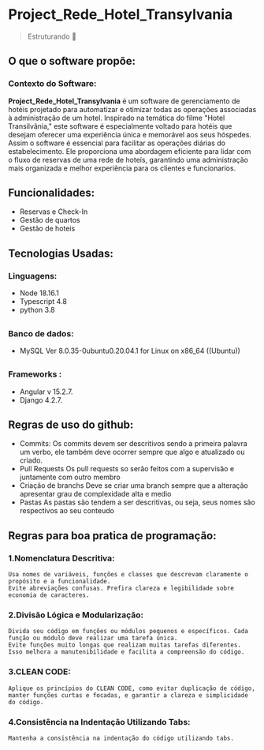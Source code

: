 ## <h1>Project_Rede_Hotel_Transylvania</h1>

> Estruturando 🤔

## <h2>O que o software propõe:</h2>

  <h3>Contexto do Software: </h3>

  <strong>Project_Rede_Hotel_Transylvania</strong> é um software de gerenciamento de hotéis projetado para automatizar e otimizar todas as operações associadas à administração de um hotel. Inspirado na temática do filme "Hotel Transilvânia," este software é especialmente voltado para hotéis que desejam oferecer uma experiência única e memorável aos seus hóspedes. Assim o software é essencial para facilitar as operações diárias do estabelecimento. Ele proporciona uma abordagem eficiente para lidar com o fluxo de reservas de uma rede de hoteís, garantindo uma administração mais organizada e melhor experiência para os clientes e funcionarios.
  
  
## <h2>Funcionalidades:</h2>
  
  + Reservas e Check-In
  + Gestão de quartos
  + Gestão de hoteis 
    
## <h2>Tecnologias Usadas:</h2>
 <h3>Linguagens:</h3>

  + Node 18.16.1               
  + Typescript 4.8
  + python 3.8
   
##  <h3>Banco de dados:</h3>

  + MySQL Ver 8.0.35-0ubuntu0.20.04.1 for Linux on x86_64 ((Ubuntu))

##  <h3>Frameworks :</h3>
  
  + Angular v 15.2.7.
  + Django 4.2.7.

## <h2>Regras de uso do github:</h2>

  + Commits:
  Os commits devem ser descritivos sendo a primeira palavra um verbo, ele também deve ocorrer sempre que algo e atualizado ou criado.
  + Pull Requests
  Os pull requests so serão feitos com a supervisão e juntamente com outro membro
  + Criação de branchs
  Deve se criar uma branch sempre que a alteração apresentar grau de complexidade alta e medio
  + Pastas
  As pastas são tendem a ser descritivas, ou seja, seus nomes são respectivos ao seu conteudo

## <h2>Regras para boa pratica de programação:</h2>

<h3>1.Nomenclatura Descritiva:</h3>
  
    Usa nomes de variáveis, funções e classes que descrevam claramente o propósito e a funcionalidade.
    Evite abreviações confusas. Prefira clareza e legibilidade sobre economia de caracteres.
    
<h3>2.Divisão Lógica e Modularização:</h3>
  
    Divida seu código em funções ou módulos pequenos e específicos. Cada função ou módulo deve realizar uma tarefa única.
    Evite funções muito longas que realizam muitas tarefas diferentes. Isso melhora a manutenibilidade e facilita a compreensão do código.

<h3>3.CLEAN CODE:</h3>

    Aplique os princípios do CLEAN CODE, como evitar duplicação de código, manter funções curtas e focadas, e garantir a clareza e simplicidade do código.

<h3>4.Consistência na Indentação Utilizando Tabs:</h3>
  
    Mantenha a consistência na indentação do código utilizando tabs.


  

